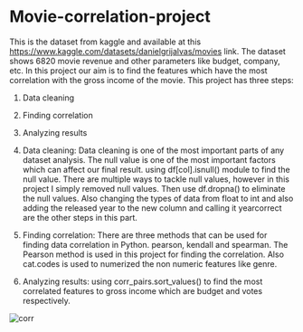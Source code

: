 # Movie-correlation-project
This is the dataset from kaggle and available at this https://www.kaggle.com/datasets/danielgrijalvas/movies link.
The dataset shows 6820 movie revenue and other parameters like budget, company, etc.
In this project our aim is to find the features which have the most correlation with the gross income of the movie.
This project has three steps:
1. Data cleaning
2. Finding correlation
3. Analyzing results


1. Data cleaning:
Data cleaning is one of the most important parts of any dataset analysis. The null value is one of the most important factors which can affect our final result. using df[col].isnull() module to find the null value. There are multiple ways to tackle null values, however in this project I simply removed null values.  Then use df.dropna() to eliminate the null values. Also changing the types of data from float to int and also adding the released year to the new column and calling it yearcorrect are the other steps in this part.

2. Finding correlation:
There are three methods that can be used for finding data correlation in Python. pearson, kendall and spearman. The Pearson method is used in this project for finding the correlation. Also cat.codes is used to numerized the non numeric features like genre.

3. Analyzing results:
using corr_pairs.sort_values() to find the most correlated features to gross income which are budget and votes respectively. 

![corr](https://user-images.githubusercontent.com/94001532/213874312-470047a4-737e-4f6d-9c88-65956e09606f.PNG)
